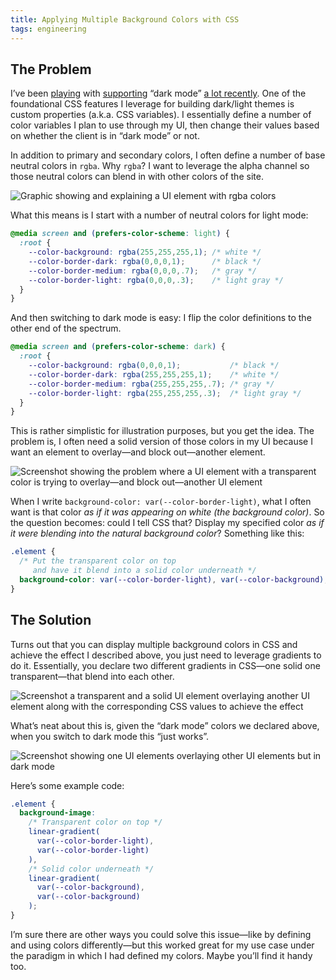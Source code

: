 ```yaml
---
title: Applying Multiple Background Colors with CSS
tags: engineering
---
```


## The Problem

I’ve been [playing](https://blog.jim-nielsen.com/2019/conditional-syntax-highlighting-in-dark-mode-with-css-imports/) with [supporting](https://blog.jim-nielsen.com/2018/icon-galleries-dark-mode/) “dark mode” [a lot recently](https://blog.jim-nielsen.com/2018/dark-mode-on-the-web/). One of the foundational CSS features I leverage for building dark/light themes is custom properties (a.k.a. CSS variables). I essentially define a number of color variables I plan to use through my UI, then change their values based on whether the client is in “dark mode” or not.

In addition to primary and secondary colors, I often define a number of base neutral colors in `rgba`. Why `rgba`? I want to leverage the alpha channel so those neutral colors can blend in with other colors of the site.

![Graphic showing and explaining a UI element with rgba colors]({{site.imageurl}}/2019/multiple-backgrounds-css-colors-outline.png)

What this means is I start with a number of neutral colors for light mode:

```css
@media screen and (prefers-color-scheme: light) {
  :root {
    --color-background: rgba(255,255,255,1); /* white */
    --color-border-dark: rgba(0,0,0,1);      /* black */
    --color-border-medium: rgba(0,0,0,.7);   /* gray */
    --color-border-light: rgba(0,0,0,.3);    /* light gray */
  }
}
```

And then switching to dark mode is easy: I flip the color definitions to the other end of the spectrum.

```css
@media screen and (prefers-color-scheme: dark) {
  :root {
    --color-background: rgba(0,0,0,1);           /* black */
    --color-border-dark: rgba(255,255,255,1);    /* white */
    --color-border-medium: rgba(255,255,255,.7); /* gray */
    --color-border-light: rgba(255,255,255,.3);  /* light gray */
  }
}
```

This is rather simplistic for illustration purposes, but you get the idea. The problem is, I often need a solid version of those colors in my UI because I want an element to overlay—and block out—another element.

![Screenshot showing the problem where a UI element with a transparent color is trying to overlay—and block out—another UI element]({{site.imageurl}}/2019/multiple-backgrounds-css-on-white-problem.png)

When I write `background-color: var(--color-border-light)`, what I often want is that color *as if it was appearing on white (the background color)*. So the question becomes: could I tell CSS that? Display my specified color *as if it were blending into the natural background color*? Something like this:

```css
.element {
  /* Put the transparent color on top
     and have it blend into a solid color underneath */
  background-color: var(--color-border-light), var(--color-background);
}
```

## The Solution

Turns out that you can display multiple background colors in CSS and achieve the effect I described above, you just need to leverage gradients to do it. Essentially, you declare two different gradients in CSS—one solid one transparent—that blend into each other. 

![Screenshot a transparent and a solid UI element overlaying another UI element along with the corresponding CSS values to achieve the effect]({{site.imageurl}}/2019/multiple-backgrounds-css-on-white.png)

What’s neat about this is, given the “dark mode” colors we declared above, when you switch to dark mode this “just works”.

![Screenshot showing one UI elements overlaying other UI elements but in dark mode]({{site.imageurl}}/2019/multiple-backgrounds-css-on-black.png)

Here’s some example code:

```css
.element {
  background-image: 
    /* Transparent color on top */
    linear-gradient(
      var(--color-border-light),
      var(--color-border-light)
    ),
    /* Solid color underneath */
    linear-gradient(
      var(--color-background),
      var(--color-background)
    );
}
```

I’m sure there are other ways you could solve this issue—like by defining and using colors differently—but this worked great for my use case under the paradigm in which I had defined my colors. Maybe you’ll find it handy too.
